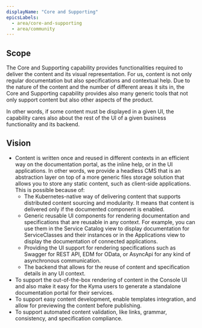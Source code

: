 ```yaml
---
displayName: "Core and Supporting"
epicsLabels:
  - area/core-and-supporting
  - area/community
---
```


## Scope

The Core and Supporting capability provides functionalities required to deliver the content and its visual representation. For us, content is not only regular documentation but also specifications and contextual help.
Due to the nature of the content and the number of different areas it sits in, the Core and Supporting capability provides also many generic tools that not only support content but also other aspects of the product.

In other words, if some content must be displayed in a given UI, the capability cares also about the rest of the UI of a given business functionality and its backend.

## Vision

- Content is written once and reused in different contexts in an efficient way on the documentation portal, as the inline help, or in the UI applications. In other words, we provide a headless CMS that is an abstraction layer on top of a more generic files storage solution that allows you to store any static content, such as client-side applications. This is possible because of:
  - The Kubernetes-native way of delivering content that supports distributed content sourcing and modularity. It means that content is delivered only if the documented component is enabled.
  - Generic reusable UI components for rendering documentation and specifications that are reusable in any context. For example, you can use them in the Service Catalog view to display documentation for ServiceClasses and their instances or in the Applications view to display the documentation of connected applications.
  - Providing the UI support for rendering specifications such as Swagger for REST API, EDM for OData, or AsyncApi for any kind of asynchronous communication.
  - The backend that allows for the reuse of content and specification details in any UI context.
- To support the out-of-the-box rendering of content in the Console UI and also make it easy for the Kyma users to generate a standalone documentation portal for their services.
- To support easy content development, enable templates integration, and allow for previewing the content before publishing.
- To support automated content validation, like links, grammar, consistency, and specification compliance.


